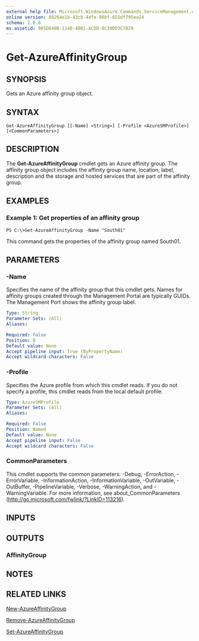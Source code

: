 ```yaml
---
external help file: Microsoft.WindowsAzure.Commands.ServiceManagement.dll-Help.xml
online version: 88264e1b-43cb-44fe-90bf-655df795ea24
schema: 2.0.0
ms.assetid: 985D040B-1148-40B1-ACDD-8C30DD3C7B29
---
```


# Get-AzureAffinityGroup

## SYNOPSIS
Gets an Azure affinity group object.

## SYNTAX

```
Get-AzureAffinityGroup [[-Name] <String>] [-Profile <AzureSMProfile>] [<CommonParameters>]
```

## DESCRIPTION
The **Get-AzureAffinityGroup** cmdlet gets an Azure affinity group.
The affinity group object includes the affinity group name, location, label, description and the storage and hosted services that are part of the affinity group.

## EXAMPLES

### Example 1: Get properties of an affinity group
```
PS C:\>Get-AzureAffinityGroup -Name "South01"
```

This command gets the properties of the affinity group named South01.

## PARAMETERS

### -Name
Specifies the name of the affinity group that this cmdlet gets.
Names for affinity groups created through the Management Portal are typically GUIDs.
The Management Port shows the affinity group label.

```yaml
Type: String
Parameter Sets: (All)
Aliases: 

Required: False
Position: 0
Default value: None
Accept pipeline input: True (ByPropertyName)
Accept wildcard characters: False
```

### -Profile
Specifies the Azure profile from which this cmdlet reads.
If you do not specify a profile, this cmdlet reads from the local default profile.

```yaml
Type: AzureSMProfile
Parameter Sets: (All)
Aliases: 

Required: False
Position: Named
Default value: None
Accept pipeline input: False
Accept wildcard characters: False
```

### CommonParameters
This cmdlet supports the common parameters: -Debug, -ErrorAction, -ErrorVariable, -InformationAction, -InformationVariable, -OutVariable, -OutBuffer, -PipelineVariable, -Verbose, -WarningAction, and -WarningVariable. For more information, see about_CommonParameters (http://go.microsoft.com/fwlink/?LinkID=113216).

## INPUTS

## OUTPUTS

### AffinityGroup

## NOTES

## RELATED LINKS

[New-AzureAffinityGroup](.\New-AzureAffinityGroup.md)

[Remove-AzureAffinityGroup](.\Remove-AzureAffinityGroup.md)

[Set-AzureAffinityGroup](.\Set-AzureAffinityGroup.md)


